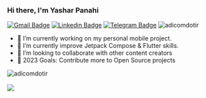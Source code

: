 ### Hi there, I'm Yashar Panahi

[![Gmail Badge](https://img.shields.io/badge/-adicom.ir@gmail.com-c14438?style=flat&logo=Gmail&logoColor=white&link=mailto:adicom.ir@gmail.com)](mailto:adicom.ir@gmail.com)
[![Linkedin Badge](https://img.shields.io/badge/-Yashar%20Panahi-0072b1?style=flat&logo=Linkedin&logoColor=white&link=https://linkedin.com/in/yashar-panahi-813380105/)](https://linkedin.com/in/yashar-panahi-813380105/) 
[![Telegram Badge](https://img.shields.io/badge/-Telegram-blue?style=flat&logo=telegram&logoColor=white&link=https://t.me/@YASHAR_PASHA/)](https://t.me/@YASHAR_PASHA/)
<img src="https://komarev.com/ghpvc/?username=adicomdotir" alt="adicomdotir"/>


- 🔭 I’m currently working on my personal mobile project.
- 🌱 I’m currently improve Jetpack Compose & Flutter skills.
- 👯 I’m looking to collaborate with other content creators
- 🥅 2023 Goals: Contribute more to Open Source projects

<!--
<a href="https://github.com/adicomdotir">
<img align="center" src="https://github-readme-stats.vercel.app/api?username=adicomdotir&show_icons=true&count_private=true&include_all_commits=true" /></a>
[![trophy](https://github-profile-trophy.vercel.app/?username=adicomdotir&rank=SECRET,S,SS,SSS,AAA,AA,A,BBB,BB,B,CCC,CC,C&theme=flat&margin-w=10&margin-h=10)](https://github.com/ryo-ma/github-profile-trophy)
-->




<div>
<img align="center" src="https://github-readme-streak-stats.herokuapp.com/?user=adicomdotir" alt="adicomdotir" />
<br/>
<br/>
<a href="https://github.com/adicomdotir">
<img align="center" src="https://github-readme-stats.vercel.app/api/top-langs/?username=adicomdotir&layout=compact" />
</a>
</div>
